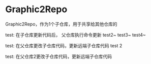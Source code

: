 # Graphic2Repo
Graphic2Repo，作为1个子仓库，用于共享给其他仓库的

test: 在子仓库更新代码后， 父仓库执行命令更新
test2~
test3~
test4~

test: 在父仓库更改子仓库代码，更新远端子仓库代码
test 2

test: 在父仓库2更改子仓库代码，更新远端子仓库代码
